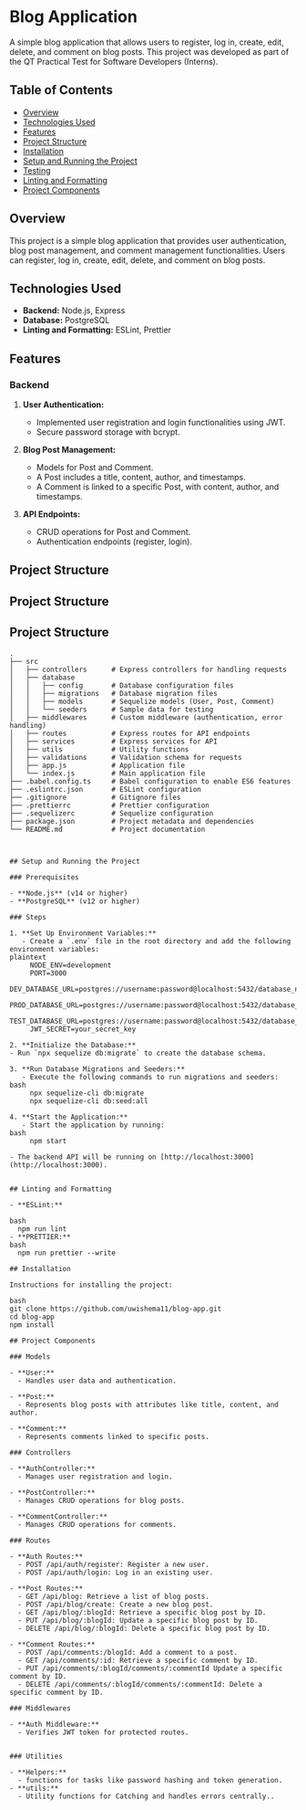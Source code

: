 # Blog Application

A simple blog application that allows users to register, log in, create, edit, delete, and comment on blog posts. This project was developed as part of the QT Practical Test for Software Developers (Interns).

## Table of Contents

- [Overview](#overview)
- [Technologies Used](#technologies-used)
- [Features](#features)
- [Project Structure](#project-structure)
- [Installation](#installation)
- [Setup and Running the Project](#setup-and-running-the-project)
- [Testing](#testing)
- [Linting and Formatting](#linting-and-formatting)
- [Project Components](#project-components)


## Overview

This project is a simple blog application that provides user authentication, blog post management, and comment management functionalities. Users can register, log in, create, edit, delete, and comment on blog posts.

## Technologies Used

- **Backend:** Node.js, Express
- **Database:** PostgreSQL
- **Linting and Formatting:** ESLint, Prettier

## Features

### Backend

1. **User Authentication:**

   - Implemented user registration and login functionalities using JWT.
   - Secure password storage with bcrypt.

2. **Blog Post Management:**

   - Models for Post and Comment.
   - A Post includes a title, content, author, and timestamps.
   - A Comment is linked to a specific Post, with content, author, and timestamps.

3. **API Endpoints:**
   - CRUD operations for Post and Comment.
   - Authentication endpoints (register, login).

## Project Structure

## Project Structure

## Project Structure

```plaintext
.
├── src
│   ├── controllers      # Express controllers for handling requests
│   ├── database
│   │   ├── config       # Database configuration files
│   │   ├── migrations   # Database migration files
│   │   ├── models       # Sequelize models (User, Post, Comment)
│   │   └── seeders      # Sample data for testing
│   ├── middlewares      # Custom middleware (authentication, error handling)
│   ├── routes           # Express routes for API endpoints
│   ├── services         # Express services for API 
│   ├── utils            # Utility functions
│   ├── validations      # Validation schema for requests
│   ├── app.js           # Application file
│   └── index.js         # Main application file
├── .babel.config.ts     # Babel configuration to enable ES6 features
├── .eslintrc.json       # ESLint configuration
├── .gitignore           # Gitignore files
├── .prettierrc          # Prettier configuration
├── .sequelizerc         # Sequelize configuration
├── package.json         # Project metadata and dependencies
└── README.md            # Project documentation



## Setup and Running the Project

### Prerequisites

- **Node.js** (v14 or higher)
- **PostgreSQL** (v12 or higher)

### Steps

1. **Set Up Environment Variables:**
   - Create a `.env` file in the root directory and add the following environment variables:
plaintext
     NODE_ENV=development
     PORT=3000
     DEV_DATABASE_URL=postgres://username:password@localhost:5432/database_name
     PROD_DATABASE_URL=postgres://username:password@localhost:5432/database_name
     TEST_DATABASE_URL=postgres://username:password@localhost:5432/database_name
     JWT_SECRET=your_secret_key
     
2. **Initialize the Database:**
- Run `npx sequelize db:migrate` to create the database schema.
     
3. **Run Database Migrations and Seeders:**
   - Execute the following commands to run migrations and seeders:
bash
     npx sequelize-cli db:migrate
     npx sequelize-cli db:seed:all
     
4. **Start the Application:**
   - Start the application by running:
bash
     npm start
     
- The backend API will be running on [http://localhost:3000](http://localhost:3000).


## Linting and Formatting

- **ESLint:**
  
bash
  npm run lint
- **PRETTIER:**
bash
  npm run prettier --write

## Installation

Instructions for installing the project:

bash
git clone https://github.com/uwishema11/blog-app.git
cd blog-app
npm install

## Project Components

### Models

- **User:** 
  - Handles user data and authentication.

- **Post:** 
  - Represents blog posts with attributes like title, content, and author.

- **Comment:** 
  - Represents comments linked to specific posts.

### Controllers

- **AuthController:** 
  - Manages user registration and login.

- **PostController:** 
  - Manages CRUD operations for blog posts.

- **CommentController:** 
  - Manages CRUD operations for comments.

### Routes

- **Auth Routes:**
  - POST /api/auth/register: Register a new user.
  - POST /api/auth/login: Log in an existing user.

- **Post Routes:**
  - GET /api/blog: Retrieve a list of blog posts.
  - POST /api/blog/create: Create a new blog post.
  - GET /api/blog/:blogId: Retrieve a specific blog post by ID.
  - PUT /api/blog/:blogId: Update a specific blog post by ID.
  - DELETE /api/blog/:blogId: Delete a specific blog post by ID.

- **Comment Routes:**
  - POST /api/comments:/blogId: Add a comment to a post.
  - GET /api/comments/:id: Retrieve a specific comment by ID.
  - PUT /api/comments/:blogId/comments/:commentId Update a specific comment by ID.
  - DELETE /api/comments/:blogId/comments/:commentId: Delete a specific comment by ID.

### Middlewares

- **Auth Middleware:** 
  - Verifies JWT token for protected routes.
 

### Utilities

- **Helpers:** 
  - functions for tasks like password hashing and token generation.
- **utils:** 
  - Utility functions for Catching and handles errors centrally..

